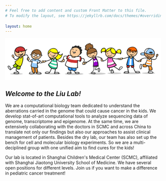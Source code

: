 ```yaml
---
# Feel free to add content and custom Front Matter to this file.
# To modify the layout, see https://jekyllrb.com/docs/themes/#overriding-theme-defaults

layout: home
---
```

<img src="images/homepic-1.png" class="align-center" alt="">
<h2><em>Welcome to the Liu Lab!</em></h2>
We are a computational biology team dedicated to understand the aberrations carried in the genome that could cause cancer in the kids. We develop stat-of-art computational tools to analyze sequencing data of genome, transcriptome and epigenome. At the same time, we are extensively collaborating with the doctors in SCMC and across China to translate not only our findings but also our approaches to assist clinical management of patients. Besides the dry lab, our team has also set up the bench for cell and molecular biology experiments. So we are a multi-deciplined group with one unified aim to find cures for the kids!  

Our lab is located in Shanghai Children's Medical Center (SCMC), affiliated with Shanghai Jiaotong University School of Medicine. We have several open positions for different levels. Join us if you want to make a difference in pediatric cancer treatment!
